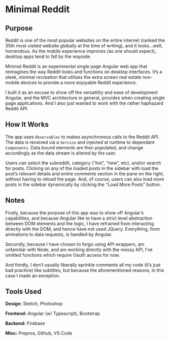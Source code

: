 # Minimal Reddit

## Purpose

Reddit is one of the most popular websites on the entire internet (ranked the 35th most visited website globally at the time of writing), and it looks...well, horrendous. As the mobile experience improves (as one should expect), desktop apps tend to fall by the wayside.

Minimal Reddit is an experimental single page Angular web app that reimagines the way Reddit looks and functions on desktop interfaces. It’s a sleek, minimal recreation that utilizes the extra screen real estate non-mobile devices to provide a more enjoyable Reddit experience.

I built it as an excuse to show off the versatility and ease of development Angular, and the MVC architecture in general, provides when creating single page applications. And I also just wanted to work with the rather haphazard Reddit API.

## How It Works

The app uses `Observables` to makes asynchronous calls to the Reddit API. The data is received via a `Service` and injected at runtime to dependant `Components`. Data bound elements are then populated, and change accordingly as the data stream is altered by the user.

Users can select the subreddit, category (“hot”, “new”, etc), and/or search for posts. Clicking on any of the loaded posts in the sidebar with load the post’s relevant details and entire comments section in the pane on the right, without having to reload the page. And, of course, users can also load more posts in the sidebar dynamically by clicking the “Load More Posts” button.


## Notes

Firstly, because the purpose of this app was to show off Angular’s capabilities, and because Angular like to have a strict level abstraction between DOM elements and the logic, I have refrained from interacting directly with the DOM, and hence have not used JQuery. Everything, from animations to data requests, is handled by Angular.

Secondly, because I have chosen to forgo using API wrappers, am unfamiliar with Node, and am working directly with the messy API, I’ve omitted functions which require Oauth access for now.

And thirdly, I don’t usually liberally sprinkle comments all my code (it’s just bad practice) like subtitles, but because the aforementioned reasons, in this case I made an exception.

## Tools Used

**Design:** Sketch, Photoshop

**Frontend:** Angular (w/ Typescript), Bootstrap

**Backend:** Firebase

**Misc:** Prepros, Github, VS Code

